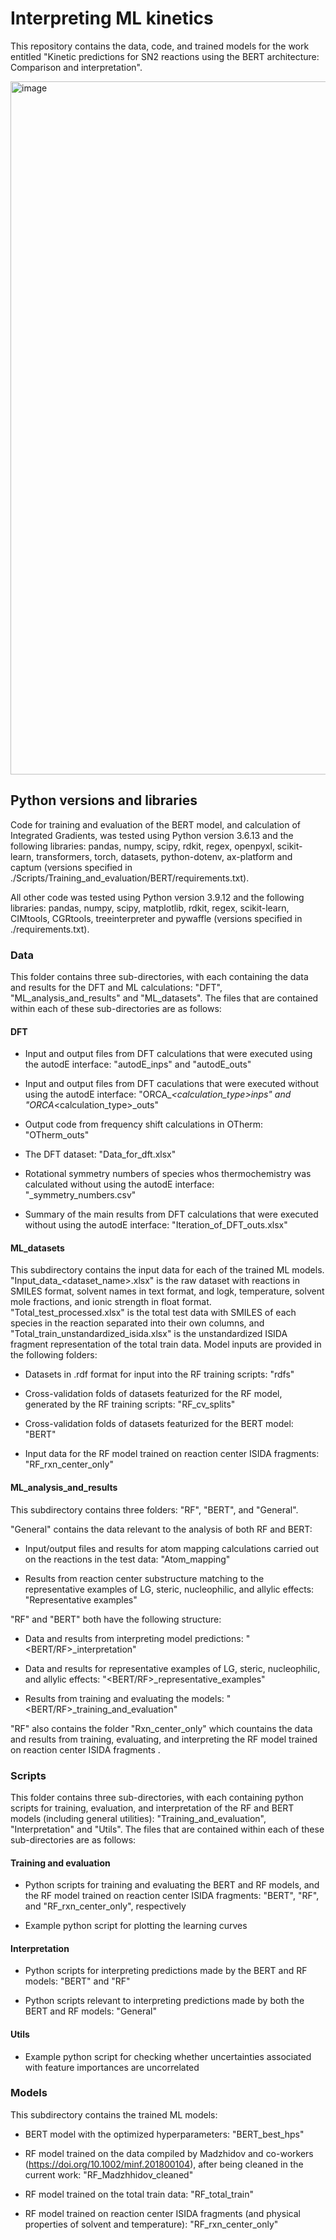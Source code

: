 # Interpreting ML kinetics

This repository contains the data, code, and trained models for the work entitled "Kinetic predictions for SN2 reactions using the BERT architecture: Comparison and interpretation". 

<img width="1109" alt="image" src="https://github.com/C-Wils/InterpretingMLKinetics/assets/88711576/ad528e27-c8ca-4b3c-85f1-096ad9361106">

## Python versions and libraries

Code for training and evaluation of the BERT model, and calculation of Integrated Gradients, was tested using Python version 3.6.13 and the following libraries: pandas, numpy, scipy, rdkit, regex, openpyxl, scikit-learn, transformers, torch, datasets, python-dotenv, ax-platform and captum (versions specified in ./Scripts/Training_and_evaluation/BERT/requirements.txt).

All other code was tested using Python version 3.9.12 and the following libraries: pandas, numpy, scipy, matplotlib, rdkit, regex, scikit-learn, CIMtools, CGRtools, treeinterpreter and pywaffle (versions specified in ./requirements.txt).

### Data
This folder contains three sub-directories, with each containing the data and results for the DFT and ML calculations: "DFT", "ML_analysis_and_results" and "ML_datasets". The files that are contained within each of these sub-directories are as follows: 

#### DFT

* Input and output files from DFT calculations that were executed using the autodE interface: "autodE_inps" and "autodE_outs"

* Input and output files from DFT caculations that were executed without using the autodE interface: "ORCA_<species>_<calculation_type>_inps" and "ORCA_<species>_<calculation_type>_outs"

* Output code from frequency shift calculations in OTherm: "OTherm_outs"

* The DFT dataset: "Data_for_dft.xlsx"

* Rotational symmetry numbers of species whos thermochemistry was calculated without using the autodE interface: "<species>_symmetry_numbers.csv"

* Summary of the main results from DFT calculations that were executed without using the autodE interface: "Iteration_of_DFT_outs.xlsx"
  
#### ML_datasets 

This subdirectory contains the input data for each of the trained ML models. "Input_data_<dataset_name>.xlsx" is the raw dataset with reactions in SMILES format, solvent names in text format, and logk, temperature, solvent mole fractions, and ionic strength in float format. "Total_test_processed.xlsx" is the total test data with SMILES of each species in the reaction separated into their own columns, and "Total_train_unstandardized_isida.xlsx" is the unstandardized ISIDA fragment representation of the total train data. Model inputs are provided in the following folders:

* Datasets in .rdf format for input into the RF training scripts: "rdfs"

* Cross-validation folds of datasets featurized for the RF model, generated by the RF training scripts: "RF_cv_splits"

* Cross-validation folds of datasets featurized for the BERT model: "BERT"

* Input data for the RF model trained on reaction center ISIDA fragments: "RF_rxn_center_only"

#### ML_analysis_and_results

This subdirectory contains three folders: "RF", "BERT", and "General". 

"General" contains the data relevant to the analysis of both RF and BERT:

  * Input/output files and results for atom mapping calculations carried out on the reactions in the test data: "Atom_mapping"

  * Results from reaction center substructure matching to the representative examples of LG, steric, nucleophilic, and allylic effects: "Representative examples"

"RF" and "BERT" both have the following structure:

* Data and results from interpreting model predictions: "<BERT/RF>_interpretation"
  
* Data and results for representative examples of LG, steric, nucleophilic, and allylic effects: "<BERT/RF>_representative_examples"

*  Results from training and evaluating the models: "<BERT/RF>_training_and_evaluation"

"RF" also contains the folder "Rxn_center_only" which countains the data and results from training, evaluating, and interpreting the RF model trained on reaction center ISIDA fragments . 


### Scripts

This folder contains three sub-directories, with each containing python scripts for training, evaluation, and interpretation of the RF and BERT models (including general utilities): "Training_and_evaluation", "Interpretation" and "Utils". The files that are contained within each of these sub-directories are as follows: 

#### Training and evaluation

* Python scripts for training and evaluating the BERT and RF models, and the RF model trained on reaction center ISIDA fragments: "BERT", "RF", and "RF_rxn_center_only", respectively

* Example python script for plotting the learning curves

#### Interpretation

* Python scripts for interpreting predictions made by the BERT and RF models: "BERT" and "RF"
  
* Python scripts relevant to interpreting predictions made by both the BERT and RF models: "General"

#### Utils

* Example python script for checking whether uncertainties associated with feature importances are uncorrelated

### Models

This subdirectory contains the trained ML models: 

* BERT model with the optimized hyperparameters: "BERT_best_hps"

* RF model trained on the data compiled by Madzhidov and co-workers (https://doi.org/10.1002/minf.201800104), after being cleaned in the current work: "RF_Madzhhidov_cleaned"

* RF model trained on the total train data: "RF_total_train"

* RF model trained on reaction center ISIDA fragments (and physical properties of solvent and temperature): "RF_rxn_center_only"  
